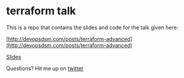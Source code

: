 # terraform talk

This is a repo that contains the slides and code for the talk given here:

[http://devopsdsm.com/posts/terraform-advanced](http://devopsdsm.com/posts/terraform-advanced)

[Slides](https://goo.gl/SmbPqP)

Questions? Hit me up on [twitter](https://twitter.com/linuxconvert)
